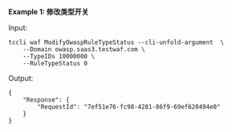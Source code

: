 **Example 1: 修改类型开关**



Input: 

```
tccli waf ModifyOwaspRuleTypeStatus --cli-unfold-argument  \
    --Domain owasp.saas3.testwaf.com \
    --TypeIDs 10000000 \
    --RuleTypeStatus 0
```

Output: 
```
{
    "Response": {
        "RequestId": "7ef51e76-fc98-4281-86f9-69ef620494e0"
    }
}
```

